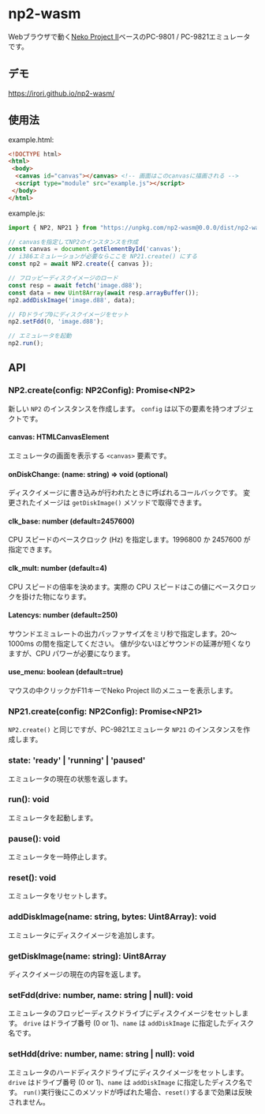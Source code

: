 # np2-wasm

Webブラウザで動く[Neko Project II](http://www.yui.ne.jp/np2/)ベースのPC-9801 / PC-9821エミュレータです。

## デモ

https://irori.github.io/np2-wasm/

## 使用法

example.html:

```html
<!DOCTYPE html>
<html>
 <body>
  <canvas id="canvas"></canvas> <!-- 画面はこのcanvasに描画される -->
  <script type="module" src="example.js"></script>
 </body>
</html>
```

example.js:

```js
import { NP2, NP21 } from "https://unpkg.com/np2-wasm@0.0.0/dist/np2-wasm.js";

// canvasを指定してNP2のインスタンスを作成
const canvas = document.getElementById('canvas');
// i386エミュレーションが必要ならここを NP21.create() にする
const np2 = await NP2.create({ canvas });

// フロッピーディスクイメージのロード
const resp = await fetch('image.d88');
const data = new Uint8Array(await resp.arrayBuffer());
np2.addDiskImage('image.d88', data);

// FDドライブ0にディスクイメージをセット
np2.setFdd(0, 'image.d88');

// エミュレータを起動
np2.run();
```

## API
### NP2.create(config: NP2Config): Promise\<NP2>
新しい `NP2` のインスタンスを作成します。 `config` は以下の要素を持つオブジェクトです。

#### canvas: HTMLCanvasElement
エミュレータの画面を表示する `<canvas>` 要素です。

#### onDiskChange: (name: string) => void (optional)
ディスクイメージに書き込みが行われたときに呼ばれるコールバックです。
変更されたイメージは `getDiskImage()` メソッドで取得できます。

#### clk_base: number (default=2457600)
CPU スピードのベースクロック (Hz) を指定します。1996800 か 2457600 が指定できます。

#### clk_mult: number (default=4)
CPU スピードの倍率を決めます。実際の CPU スピードはこの値にベースクロックを掛けた物になります。

#### Latencys: number (default=250)
サウンドエミュレートの出力バッファサイズをミリ秒で指定します。20〜1000ms の間を指定してください。
値が少ないほどサウンドの延滞が短くなりますが、CPU パワーが必要になります。

#### use_menu: boolean (default=true)
マウスの中クリックかF11キーでNeko Project IIのメニューを表示します。

### NP21.create(config: NP2Config): Promise\<NP21>
`NP2.create()` と同じですが、PC-9821エミュレータ `NP21` のインスタンスを作成します。

### state: 'ready' | 'running' | 'paused'
エミュレータの現在の状態を返します。

### run(): void
エミュレータを起動します。

### pause(): void
エミュレータを一時停止します。

### reset(): void
エミュレータをリセットします。

### addDiskImage(name: string, bytes: Uint8Array): void
エミュレータにディスクイメージを追加します。

### getDiskImage(name: string): Uint8Array
ディスクイメージの現在の内容を返します。

### setFdd(drive: number, name: string | null): void
エミュレータのフロッピーディスクドライブにディスクイメージをセットします。
`drive` はドライブ番号 (0 or 1)、`name` は `addDiskImage` に指定したディスク名です。

### setHdd(drive: number, name: string | null): void
エミュレータのハードディスクドライブにディスクイメージをセットします。
`drive` はドライブ番号 (0 or 1)、`name` は `addDiskImage` に指定したディスク名です。
`run()`実行後にこのメソッドが呼ばれた場合、`reset()`するまで効果は反映されません。